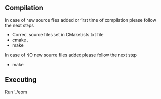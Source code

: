 ## Compilation
In case of new source files added or first time of compilation please follow the next steps

* Correct source files set in CMakeLists.txt file
* cmake .
* make

In case of NO new source files added please follow the next step
* make

## Executing
Run './eom
